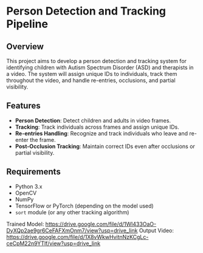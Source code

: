 # Person Detection and Tracking Pipeline

## Overview

This project aims to develop a person detection and tracking system for identifying children with Autism Spectrum Disorder (ASD) and therapists in a video. The system will assign unique IDs to individuals, track them throughout the video, and handle re-entries, occlusions, and partial visibility.

## Features

- **Person Detection**: Detect children and adults in video frames.
- **Tracking**: Track individuals across frames and assign unique IDs.
- **Re-entries Handling**: Recognize and track individuals who leave and re-enter the frame.
- **Post-Occlusion Tracking**: Maintain correct IDs even after occlusions or partial visibility.

## Requirements

- Python 3.x
- OpenCV
- NumPy
- TensorFlow or PyTorch (depending on the model used)
- `sort` module (or any other tracking algorithm)

Trained Model: https://drive.google.com/file/d/1Wl433OaO-DyXQp2ae9gr6CeFAFXmOnm7/view?usp=drive_link
Output Video: https://drive.google.com/file/d/1X8vWkwHvitnNzKCgLc-ceCpM22n9YTlf/view?usp=drive_link


